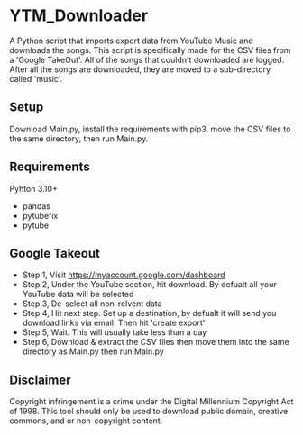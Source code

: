 # YTM_Downloader
A Python script that imports export data from YouTube Music and downloads the songs. This script is specifically made for the CSV files from a 'Google TakeOut'. All of the songs that couldn't downloaded are logged. After all the songs are downloaded, they are moved to a sub-directory called 'music'.

## Setup
Download Main.py, install the requirements with pip3, move the CSV files to the same directory, then run Main.py. 

## Requirements
Pyhton 3.10+
- pandas
- pytubefix
- pytube

## Google Takeout
- Step 1, Visit https://myaccount.google.com/dashboard
- Step 2, Under the YouTube section, hit download. By defualt all your YouTube data will be selected
- Step 3, De-select all non-relvent data
- Step 4, Hit next step. Set up a destination, by defualt it will send you download links via email. Then hit 'create export'
- Step 5, Wait. This will usually take less than a day
- Step 6, Download & extract the CSV files then move them into the same directory as Main.py then run Main.py

## Disclaimer
Copyright infringement is a crime under the Digital Millennium Copyright Act of 1998. This tool should only be used to download public domain, creative commons, and or non-copyright content.
